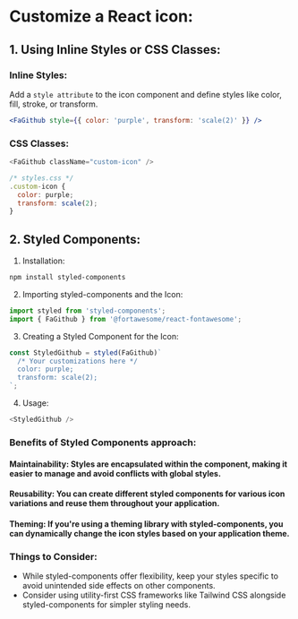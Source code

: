 # Customize a React icon:

## 1. Using Inline Styles or CSS Classes:

### Inline Styles: 
Add a `style attribute` to the icon component and define styles like color, fill, stroke, or transform.

```jsx
<FaGithub style={{ color: 'purple', transform: 'scale(2)' }} />
```

### CSS Classes:
```js
<FaGithub className="custom-icon" />

/* styles.css */
.custom-icon {
  color: purple;
  transform: scale(2);
}
```
## 2. Styled Components:
1. Installation:
```bash
npm install styled-components
```
2. Importing styled-components and the Icon:
```js
import styled from 'styled-components';
import { FaGithub } from '@fortawesome/react-fontawesome';
```
3. Creating a Styled Component for the Icon:
```js
const StyledGithub = styled(FaGithub)`
  /* Your customizations here */
  color: purple;
  transform: scale(2);
`;
```
4. Usage:
```js
<StyledGithub />
```
### Benefits of Styled Components approach:

#### Maintainability: Styles are encapsulated within the component, making it easier to manage and avoid conflicts with global styles.
#### Reusability: You can create different styled components for various icon variations and reuse them throughout your application.
#### Theming: If you're using a theming library with styled-components, you can dynamically change the icon styles based on your application theme.

### Things to Consider:

- While styled-components offer flexibility, keep your styles specific to avoid unintended side effects on other components.
- Consider using utility-first CSS frameworks like Tailwind CSS alongside styled-components for simpler styling needs.